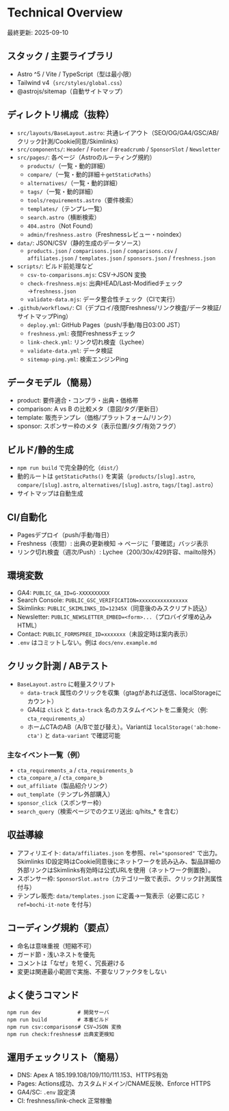 # Technical Overview

最終更新: 2025-09-10

## スタック / 主要ライブラリ
- Astro ^5 / Vite / TypeScript（型は最小限）
- Tailwind v4（`src/styles/global.css`）
- @astrojs/sitemap（自動サイトマップ）

## ディレクトリ構成（抜粋）
- `src/layouts/BaseLayout.astro`: 共通レイアウト（SEO/OG/GA4/GSC/AB/クリック計測/Cookie同意/Skimlinks）
- `src/components/`: `Header` / `Footer` / `Breadcrumb` / `SponsorSlot` / `Newsletter`
- `src/pages/`: 各ページ（Astroのルーティング規約）
  - `products/`（一覧・動的詳細）
  - `compare/`（一覧・動的詳細＋`getStaticPaths`）
  - `alternatives/`（一覧・動的詳細）
  - `tags/`（一覧・動的詳細）
  - `tools/requirements.astro`（要件検索）
  - `templates/`（テンプレ一覧）
  - `search.astro`（横断検索）
  - `404.astro`（Not Found）
  - `admin/freshness.astro`（Freshnessレビュー・noindex）
- `data/`: JSON/CSV（静的生成のデータソース）
  - `products.json` / `comparisons.json` / `comparisons.csv` / `affiliates.json` / `templates.json` / `sponsors.json` / `freshness.json`
- `scripts/`: ビルド前処理など
  - `csv-to-comparisons.mjs`: CSV→JSON 変換
  - `check-freshness.mjs`: 出典HEAD/Last-Modifiedチェック→`freshness.json`
  - `validate-data.mjs`: データ整合性チェック（CIで実行）
- `.github/workflows/`: CI（デプロイ/夜間Freshness/リンク検査/データ検証/サイトマップPing）
  - `deploy.yml`: GitHub Pages（push/手動/毎日03:00 JST）
  - `freshness.yml`: 夜間Freshnessチェック
  - `link-check.yml`: リンク切れ検査（Lychee）
  - `validate-data.yml`: データ検証
  - `sitemap-ping.yml`: 検索エンジンPing

## データモデル（簡易）
- product: 要件適合・コンプラ・出典・価格帯
- comparison: A vs B の比較メタ（意図/タグ/更新日）
- template: 販売テンプレ（価格/プラットフォーム/リンク）
- sponsor: スポンサー枠のメタ（表示位置/タグ/有効フラグ）

## ビルド/静的生成
- `npm run build` で完全静的化（`dist/`）
- 動的ルートは `getStaticPaths()` を実装（`products/[slug].astro`, `compare/[slug].astro`, `alternatives/[slug].astro`, `tags/[tag].astro`）
- サイトマップは自動生成

## CI/自動化
- Pagesデプロイ（push/手動/毎日）
- Freshness（夜間）: 出典の更新検知 → ページに「要確認」バッジ表示
- リンク切れ検査（週次/Push）: Lychee（200/30x/429許容、mailto除外）

## 環境変数
- GA4: `PUBLIC_GA_ID=G-XXXXXXXXXX`
- Search Console: `PUBLIC_GSC_VERIFICATION=xxxxxxxxxxxxxxxx`
- Skimlinks: `PUBLIC_SKIMLINKS_ID=12345X`（同意後のみスクリプト読込）
- Newsletter: `PUBLIC_NEWSLETTER_EMBED=<form>...`（プロバイダ埋め込みHTML）
- Contact: `PUBLIC_FORMSPREE_ID=xxxxxxx`（未設定時は案内表示）
- `.env` はコミットしない。例は `docs/env.example.md`

## クリック計測 / ABテスト
- `BaseLayout.astro` に軽量スクリプト
  - `data-track` 属性のクリックを収集（gtagがあれば送信、localStorageにカウント）
  - GA4は `click` と `data-track` 名のカスタムイベントを二重発火（例: `cta_requirements_a`）
  - ホームCTAのAB（A/Bで並び替え）。Variantは `localStorage('ab:home-cta')` と `data-variant` で確認可能

### 主なイベント一覧（例）
- `cta_requirements_a` / `cta_requirements_b`
- `cta_compare_a` / `cta_compare_b`
- `out_affiliate`（製品紹介リンク）
- `out_template`（テンプレ外部購入）
- `sponsor_click`（スポンサー枠）
- `search_query`（検索ページでのクエリ送出: q/hits_* を含む）

## 収益導線
- アフィリエイト: `data/affiliates.json` を参照、`rel="sponsored"` で出力。Skimlinks ID設定時はCookie同意後にネットワークを読み込み、製品詳細の外部リンクはSkimlinks有効時は公式URLを使用（ネットワーク側置換）。
- スポンサー枠: `SponsorSlot.astro`（カテゴリ一致で表示、クリック計測属性付与）
- テンプレ販売: `data/templates.json` に定義→一覧表示（必要に応じ `?ref=bochi-it-note` を付与）

## コーディング規約（要点）
- 命名は意味重視（短縮不可）
- ガード節・浅いネストを優先
- コメントは「なぜ」を短く、冗長避ける
- 変更は関連最小範囲で実施、不要なリファクタをしない

## よく使うコマンド
```
npm run dev            # 開発サーバ
npm run build          # 本番ビルド
npm run csv:comparisons# CSV→JSON 変換
npm run check:freshness# 出典変更検知
```

## 運用チェックリスト（簡易）
- DNS: Apex A 185.199.108/109/110/111.153、HTTPS有効
- Pages: Actions成功、カスタムドメイン/CNAME反映、Enforce HTTPS
- GA4/SC: `.env` 設定済
- CI: freshness/link-check 正常稼働
